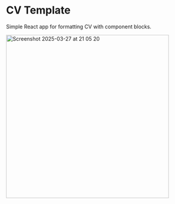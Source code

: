 # CV Template
Simple React app for formatting CV with component blocks.

<img width="443" alt="Screenshot 2025-03-27 at 21 05 20" src="https://github.com/user-attachments/assets/d8ef8a44-b3ca-4787-a439-422fc054e477" />
